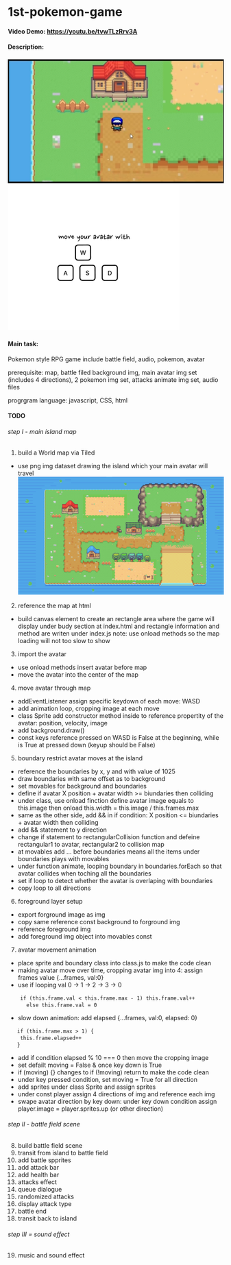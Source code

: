 # 1st-pokemon-game

#### Video Demo:  <https://youtu.be/tvwTLzRrv3A>
#### Description:
![pokemon game img](./img/pokemongame.png)
<img src="./img/instruction.png" alt="instruction img" width="400"/>

#### Main task:
Pokemon style RPG game include battle field, audio, pokemon, avatar

prerequisite: map, battle filed background img, main avatar img set (includes 4 directions), 2 pokemon img set, attacks animate img set, audio files

progrgram language: javascript, CSS, html

#### TODO
###### step I - main island map
1. build a World map via Tiled
  - use png img dataset drawing the island which your main avatar will travel
  ![island img](./img/Pellettown.png)
2. reference the map at html
  - build canvas element to create an rectangle area where the game will display under budy section at index.html and rectangle information and method are writen under index.js
  note: use onload methods so the map loading will not too slow to show
  
3. import the avatar
  - use onload methods insert avatar before map
  - move the avatar into the center of the map

4. move avatar through map
 - addEventListener assign specific keydown of each move: WASD
 - add animation loop, cropping image at each move
 - class Sprite add constructor method inside to reference propertity of the avatar: position, velocity, image
 - add background.draw()
 - const keys reference pressed on WASD is False at the beginning, while is True at pressed down (keyup should be False)

5. boundary restrict avatar moves at the island
 - reference the boundaries by x, y and with value of 1025
 - draw boundaries with same offset as to background
 - set movables for background and boundaries 
 - define if avatar X position + avatar width >= biundaries then colliding
 - under class, use onload finction define avatar image equals to this.image then onload this.width = this.image / this.frames.max
 - same as the other side, add && in if condition: X position <= biundaries + avatar width then colliding
 - add && statement to y direction
 - change if statement to rectangularCollision function and defeine rectangular1 to avatar, rectangular2 to collision map
 - at movables add ... before boundaries means all the items under boundaries plays with movables
 - under function animate, looping boundary in boundaries.forEach so that avatar collides when toching all the boundaries
 - set if loop to detect whether the avatar is overlaping with boundaries
 - copy loop to all directions 

6. foreground layer setup
 - export forground image as img
 - copy same reference const background to forground img
 - reference foreground img 
 - add foreground img object into movables const

7. avatar movement animation
 - place sprite and boundary class into class.js to make the code clean
 - making avatar move over time, cropping avatar img into 4: assign frames value {...frames, val:0}
 - use if looping val 0 -> 1 -> 2 -> 3 -> 0
```
    if (this.frame.val < this.frame.max - 1) this.frame.val++
      else this.frame.val = 0
```
 - slow down animation: add elapsed {...frames, val:0, elapsed: 0}
```
   if (this.frame.max > 1) {
    this.frame.elapsed++
   }
```
  - add if condition elapsed % 10 === 0 then move the cropping image
  - set defailt moving = False & once key down is True
  - if (moving) {} changes to  if (!moving) return to make the code clean
  - under key pressed condition, set moving = True for all direction
  - add sprites under class Sprite and assign sprites
  - under const player assign 4 directions of img and reference each img
  - swape avatar direction by key down: under key down condition assign player.image = player.sprites.up (or other direction)
  
###### step II - battle field scene
8. build battle field scene
9. transit from island to battle field
10. add battle spprites
11. add attack bar
12. add health bar
13. attacks effect
14. queue dialogue
15. randomized attacks
16. display attack type
17. battle end
18. transit back to island

###### step III = sound effect
19. music and sound effect

